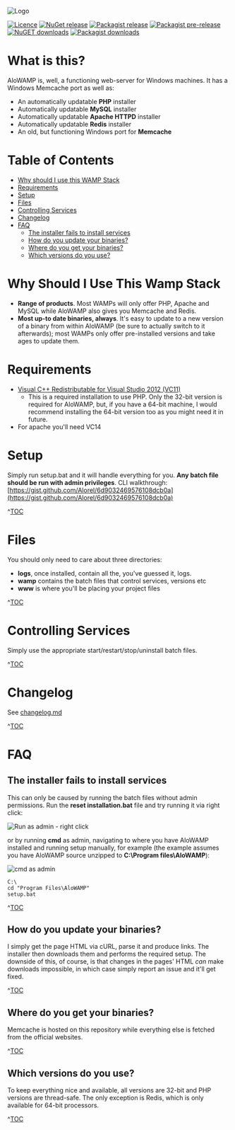 ![Logo](https://cloud.githubusercontent.com/assets/4998038/7652717/3ced6726-fb07-11e4-9d2e-7201085c2831.png)

[![Licence](https://poser.pugx.org/alorel/alo-framework/license)](LICENCE) [![NuGet release](http://img.shields.io/nuget/v/aloWAMP.svg?label=nuget&style=plastic)](https://www.nuget.org/packages/AloWAMP/) [![Packagist release](https://img.shields.io/packagist/v/alorel/alo-wamp.svg?style=plastic&label=packagist-stable)](https://packagist.org/packages/alorel/alo-wamp) [![Packagist pre-release](https://img.shields.io/packagist/vpre/alorel/alo-wamp.svg?style=plastic&label=packagist-dev)](https://packagist.org/packages/alorel/alo-wamp) [![NuGET downloads](http://img.shields.io/nuget/dt/aloWAMP.svg?label=nuget&style=plastic)](https://www.nuget.org/packages/AloWAMP/) [![Packagist downloads](https://img.shields.io/packagist/dt/alorel/alo-wamp.svg?style=plastic&label=packagist)](https://packagist.org/packages/alorel/alo-wamp) 


# What is this? #
AloWAMP is, well, a functioning web-server for Windows machines. It has a Windows Memcache port as well as:

* An automatically updatable **PHP** installer
* Automatically updatable **MySQL** installer
* Automatically updatable **Apache HTTPD** installer
* Automatically updatable **Redis** installer
* An old, but functioning Windows port for **Memcache**

# Table of Contents #

* [Why should I use this WAMP Stack](#why-should-i-use-this-wamp-stack)
* [Requirements](#requirements)
* [Setup](#setup)
* [Files](#files)
* [Controlling Services](#controlling-services)
* [Changelog](#changelog)
* [FAQ](#faq)
	* [The installer fails to install services](#the-installer-fails-to-install-services)
	* [How do you update your binaries?](#how-do-you-update-your-binaries)
	* [Where do you get your binaries?](#where-do-you-get-your-binaries)
	* [Which versions do you use?](#which-versions-do-you-use)

# Why Should I Use This Wamp Stack #
* **Range of products**. Most WAMPs will only offer PHP, Apache and MySQL while AloWAMP also gives you Memcache and Redis.
* **Most up-to date binaries, always**. It's easy to update to a new version of a binary from within AloWAMP (be sure to actually switch to it afterwards); most WAMPs only offer pre-installed versions and take ages to update them.

# Requirements #
* [Visual C++ Redistributable for Visual Studio 2012 (VC11)](https://www.microsoft.com/en-us/download/details.aspx?id=30679)
	* This is a required installation to use PHP. Only the 32-bit version is required for AloWAMP, but, if you have a 64-bit machine, I would recommend installing the 64-bit version too as you might need it in future.
* For apache you'll need  VC14

# Setup #
Simply run setup.bat and it will handle everything for you.  **Any batch file should be run with admin privileges**. CLI walkthrough: [https://gist.github.com/Alorel/6d9032469576108dcb0a](https://gist.github.com/Alorel/6d9032469576108dcb0a)

^[TOC](#table-of-contents)

# Files #
You should only need to care about three directories:

* **logs**, once installed, contain all the, you've guessed it, logs.
* **wamp** contains the batch files that control services, versions etc
* **www** is where you'll be placing your project files

^[TOC](#table-of-contents)

# Controlling Services #
Simply use the appropriate start/restart/stop/uninstall batch files.

^[TOC](#table-of-contents)

# Changelog #
See [changelog.md](changelog.md)

^[TOC](#table-of-contents)

# FAQ #
## The installer fails to install services ##
This can only be caused by running the batch files without admin permissions. Run the **reset installation.bat** file and try running it via right click: 

![Run as admin - right click](https://cloud.githubusercontent.com/assets/4998038/7687571/0d8bfd44-fd96-11e4-93c8-04b27b023836.png)

or by running **cmd** as admin, navigating to where you have AloWAMP installed and running setup manually, for example (the example assumes you have AloWAMP source unzipped to **C:\Program files\AloWAMP**):

![cmd as admin](https://cloud.githubusercontent.com/assets/4998038/7687570/0d890f76-fd96-11e4-9d51-de89831bf4d4.png)

```
C:\
cd "Program Files\AloWAMP"
setup.bat
```

^[TOC](#table-of-contents)

## How do you update your binaries? ##
I simply get the page HTML via cURL, parse it and produce links. The installer then downloads them and performs the required setup. The downside of this, of course, is that changes in the pages' HTML *can* make downloads impossible, in which case simply report an issue and it'll get fixed.

^[TOC](#table-of-contents)

## Where do you get your binaries? ##
Memcache is hosted on this repository while everything else is fetched from the official websites.

^[TOC](#table-of-contents)

## Which versions do you use? ##
To keep everything nice and available, all versions are 32-bit and PHP versions are thread-safe. The only exception is Redis, which is only available for 64-bit processors.

^[TOC](#table-of-contents)
